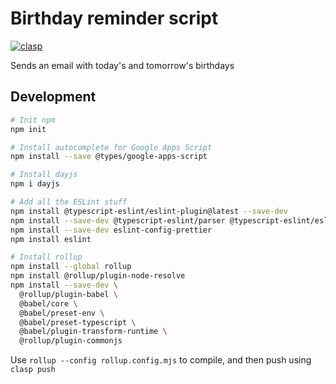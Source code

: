 # Birthday reminder script

[![clasp](https://img.shields.io/badge/built%20with-clasp-4285f4.svg)](https://github.com/google/clasp)

Sends an email with today's and tomorrow's birthdays

## Development

```sh
# Init npm
npm init

# Install autocomplete for Google Apps Script
npm install --save @types/google-apps-script

# Install dayjs
npm i dayjs

# Add all the ESLint stuff
npm install @typescript-eslint/eslint-plugin@latest --save-dev
npm install --save-dev @typescript-eslint/parser @typescript-eslint/eslint-plugin
npm install --save-dev eslint-config-prettier
npm install eslint

# Install rollup
npm install --global rollup
npm install @rollup/plugin-node-resolve
npm install --save-dev \
  @rollup/plugin-babel \
  @babel/core \
  @babel/preset-env \
  @babel/preset-typescript \
  @babel/plugin-transform-runtime \
  @rollup/plugin-commonjs
```

Use `rollup --config rollup.config.mjs` to compile, and then push using `clasp push`
